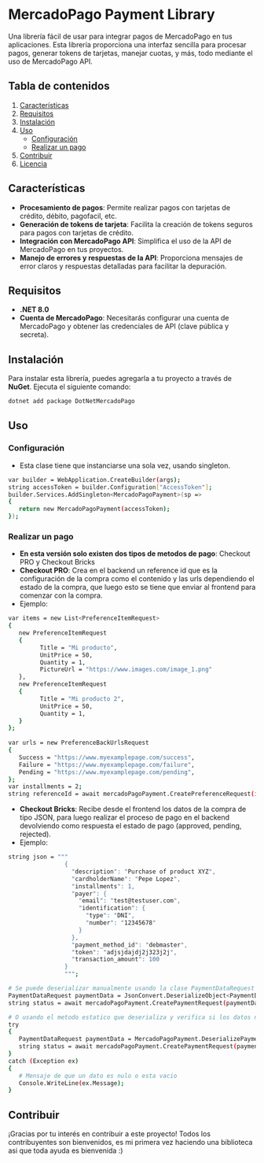 # MercadoPago Payment Library

<!-- [![License](https://img.shields.io/github/license/tu-usuario/tu-repo)](https://opensource.org/licenses/MIT) -->

Una librería fácil de usar para integrar pagos de MercadoPago en tus aplicaciones. Esta librería proporciona una interfaz sencilla para procesar pagos, generar tokens de tarjetas, manejar cuotas, y más, todo mediante el uso de MercadoPago API.

## Tabla de contenidos
1. [Características](#características)
2. [Requisitos](#requisitos)
3. [Instalación](#instalación)
4. [Uso](#uso)
   - [Configuración](#configuración)
   - [Realizar un pago](#realizar-un-pago)
5. [Contribuir](#contribuir)
6. [Licencia](#licencia)

## Características

- **Procesamiento de pagos**: Permite realizar pagos con tarjetas de crédito, débito, pagofacil, etc.
- **Generación de tokens de tarjeta**: Facilita la creación de tokens seguros para pagos con tarjetas de crédito.
- **Integración con MercadoPago API**: Simplifica el uso de la API de MercadoPago en tus proyectos.
- **Manejo de errores y respuestas de la API**: Proporciona mensajes de error claros y respuestas detalladas para facilitar la depuración.

## Requisitos

- **.NET 8.0**
- **Cuenta de MercadoPago**: Necesitarás configurar una cuenta de MercadoPago y obtener las credenciales de API (clave pública y secreta).

## Instalación

Para instalar esta librería, puedes agregarla a tu proyecto a través de **NuGet**. Ejecuta el siguiente comando:

```bash
dotnet add package DotNetMercadoPago
```

## Uso

 ### Configuración
   - Esta clase tiene que instanciarse una sola vez, usando singleton.
   ```bash
   var builder = WebApplication.CreateBuilder(args);
   string accessToken = builder.Configuration["AccessToken"];
   builder.Services.AddSingleton<MercadoPagoPayment>(sp =>
   {
      return new MercadoPagoPayment(accessToken);
   });
   ```

 ### Realizar un pago
   - **En esta versión solo existen dos tipos de metodos de pago**: Checkout PRO y Checkout Bricks
   - **Checkout PRO**: Crea en el backend un reference id que es la configuración de la compra como el contenido y las urls dependiendo el estado de la compra, que luego esto se tiene que enviar al frontend para comenzar con la compra.
   - Ejemplo:
   ```bash
   var items = new List<PreferenceItemRequest>
   {
      new PreferenceItemRequest
      {
            Title = "Mi producto",
            UnitPrice = 50,
            Quantity = 1,
            PictureUrl = "https://www.images.com/image_1.png"
      },
      new PreferenceItemRequest
      {
            Title = "Mi producto 2",
            UnitPrice = 50,
            Quantity = 1,
      }
   };
        
   var urls = new PreferenceBackUrlsRequest
   {
      Success = "https://www.myexamplepage.com/success",
      Failure = "https://www.myexamplepage.com/failure",
      Pending = "https://www.myexamplepage.com/pending",
   };
   var installments = 2;
   string referenceId = await mercadoPagoPayment.CreatePreferenceRequest(items, urls, installments);
   ```

   - **Checkout Bricks**: Recibe desde el frontend los datos de la compra de tipo JSON, para luego realizar el proceso de pago en el backend devolviendo como respuesta el estado de pago (approved, pending, rejected).
   - Ejemplo:
   ```bash
   string json = """
                   {
                     "description": "Purchase of product XYZ",
                     "cardholderName": "Pepe Lopez",
                     "installments": 1,
                     "payer": {
                       "email": "test@testuser.com",
                       "identification": {
                         "type": "DNI",
                         "number": "12345678"
                       }
                     },
                     "payment_method_id": "debmaster",
                     "token": "adjsjdajdj2j323j2j",
                     "transaction_amount": 100
                   }
                   """;

   # Se puede deserializar manualmente usando la clase PaymentDataRequest que viene con la biblioteca
   PaymentDataRequest paymentData = JsonConvert.DeserializeObject<PaymentDataRequest>(json);
   string status = await mercadoPagoPayment.CreatePaymentRequest(paymentData);

   # O usando el metodo estatico que deserializa y verifica si los datos no son nulos o estan vacios, lanzando una excepcion en caso de error. Es necesario agregar un try catch para manejar el error
   try
   {
      PaymentDataRequest paymentData = MercadoPagoPayment.DeserializePaymentData(json);
      string status = await mercadoPagoPayment.CreatePaymentRequest(paymentData);
   }
   catch (Exception ex)
   {
      # Mensaje de que un dato es nulo o esta vacio
      Console.WriteLine(ex.Message);
   }
```

## Contribuir

¡Gracias por tu interés en contribuir a este proyecto! Todos los contribuyentes son bienvenidos, es mi primera vez haciendo una biblioteca asi que toda ayuda es bienvenida :)